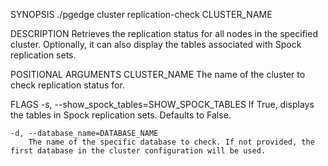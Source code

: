
SYNOPSIS
    ./pgedge cluster replication-check CLUSTER_NAME <flags>

DESCRIPTION
    Retrieves the replication status for all nodes in the specified cluster.
    Optionally, it can also display the tables associated with Spock replication sets.

POSITIONAL ARGUMENTS
    CLUSTER_NAME
        The name of the cluster to check replication status for.

FLAGS
    -s, --show_spock_tables=SHOW_SPOCK_TABLES
        If True, displays the tables in Spock replication sets. Defaults to False.
    
    -d, --database_name=DATABASE_NAME
        The name of the specific database to check. If not provided, the first database in the cluster configuration will be used.
    
